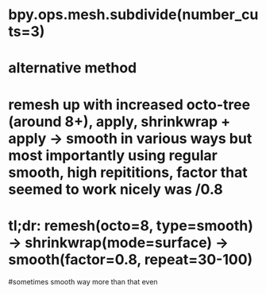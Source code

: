 # bpy.ops.mesh.subdivide(number_cuts=3)
# alternative method
# remesh up with increased octo-tree (around 8+), apply, shrinkwrap + apply -> smooth in various ways but most importantly using regular smooth, high repititions, factor that seemed to work nicely was /0.8
# tl;dr: remesh(octo=8, type=smooth) -> shrinkwrap(mode=surface) -> smooth(factor=0.8, repeat=30-100)
#sometimes smooth way more than that even